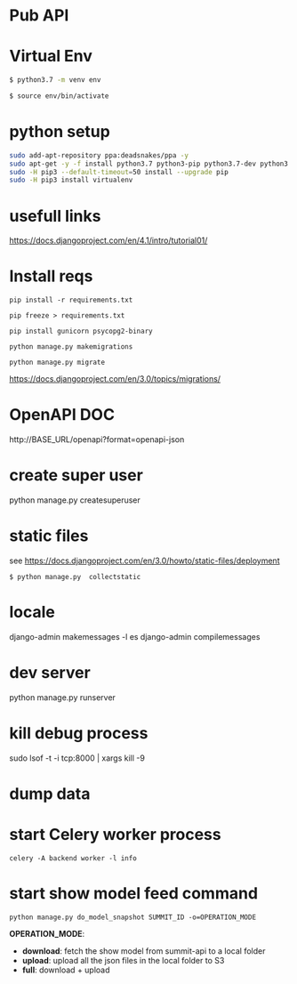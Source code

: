 # Pub API

# Virtual Env

````bash
$ python3.7 -m venv env

$ source env/bin/activate
````

# python setup


````bash
sudo add-apt-repository ppa:deadsnakes/ppa -y
sudo apt-get -y -f install python3.7 python3-pip python3.7-dev python3.7-venv libpython3.7-dev python3-setuptools
sudo -H pip3 --default-timeout=50 install --upgrade pip
sudo -H pip3 install virtualenv
````

# usefull links

https://docs.djangoproject.com/en/4.1/intro/tutorial01/

# Install reqs

````
pip install -r requirements.txt 

pip freeze > requirements.txt

pip install gunicorn psycopg2-binary

python manage.py makemigrations

python manage.py migrate
````

https://docs.djangoproject.com/en/3.0/topics/migrations/

# OpenAPI DOC

http://BASE_URL/openapi?format=openapi-json

# create super user

python manage.py createsuperuser


# static files

see https://docs.djangoproject.com/en/3.0/howto/static-files/deployment

````
$ python manage.py  collectstatic
````

# locale

django-admin makemessages -l es
django-admin compilemessages

# dev server

python manage.py runserver

# kill debug process

sudo lsof -t -i tcp:8000 | xargs kill -9

# dump data 

# start Celery worker process

````
celery -A backend worker -l info
````
# start show model feed command

````
python manage.py do_model_snapshot SUMMIT_ID -o=OPERATION_MODE
````

**OPERATION_MODE**:
- **download**: fetch the show model from summit-api to a local folder
- **upload**: upload all the json files in the local folder to S3
- **full**: download + upload